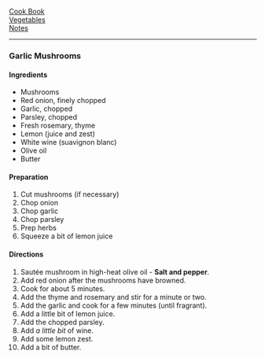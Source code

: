 [Cook Book](https://github.com/vmsmith/CookBook/blob/master/README.md)   
[Vegetables]()   
[Notes]()    

-----    

### Garlic Mushrooms   

#### Ingredients   
* Mushrooms   
* Red onion, finely chopped   
* Garlic, chopped   
* Parsley, chopped   
* Fresh rosemary, thyme   
* Lemon (juice and zest)   
* White wine (suavignon blanc)   
* Olive oil   
* Butter  

#### Preparation    
1. Cut mushrooms (if necessary)   
2. Chop onion   
3. Chop garlic   
4. Chop parsley   
5. Prep herbs   
6. Squeeze a bit of lemon juice   

#### Directions   
1. Sautée mushroom in high-heat olive oil - **Salt and pepper**.   
2. Add red onion after the mushrooms have browned.   
3. Cook for about 5 minutes.   
4. Add the thyme and rosemary and stir for a minute or two.   
5. Add the garlic and cook for a few minutes (until fragrant).   
6. Add a little bit of lemon juice.   
7. Add the chopped parsley.
8. Add *a little bit* of wine.   
9. Add some lemon zest.   
10. Add a bit of butter.   
